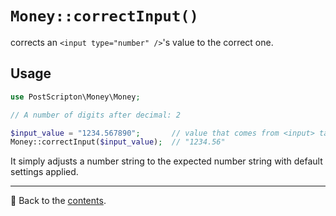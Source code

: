 # `Money::correctInput()`
corrects an `<input type="number" />`'s value to the correct one.

## Usage

```php
use PostScripton\Money\Money;

// A number of digits after decimal: 2

$input_value = "1234.567890";       // value that comes from <input> tag
Money::correctInput($input_value);  // "1234.56"
```
It simply adjusts a number string to the expected number string with default settings applied.

---

📌 Back to the [contents](/README.md#table-of-contents).